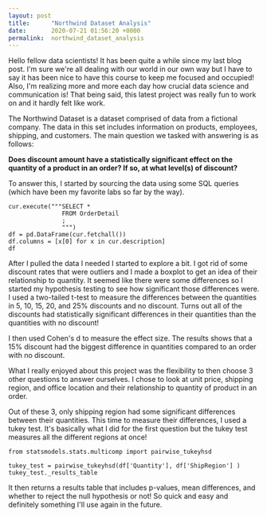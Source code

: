 ```yaml
---
layout: post
title:      "Northwind Dataset Analysis"
date:       2020-07-21 01:56:20 +0000
permalink:  northwind_dataset_analysis
---
```



Hello fellow data scientists! It has been quite a while since my last blog post. I'm sure we're all dealing with our world in our own way but I have to say it has been nice to have this course to keep me focused and occupied! Also, I'm realizing more and more each day how crucial data science and communication is! That being said, this latest project was really fun to work on and it hardly felt like work. 

The Northwind Dataset is a dataset comprised of data from a fictional company. The data in this set includes information on products, employees, shipping, and customers. The main question we tasked with answering is as follows:

**Does discount amount have a statistically significant effect on the quantity of a product in an order? If so, at what level(s) of discount?**

To answer this, I started by sourcing the data using some SQL queries (which have been my favorite labs so far by the way).

```
cur.execute("""SELECT *
               FROM OrderDetail
               ;
               """)
df = pd.DataFrame(cur.fetchall())
df.columns = [x[0] for x in cur.description]
df
```

After I pulled the data I needed I started to explore a bit. I got rid of some discount rates that were outliers and I made a boxplot to get an idea of their relationship to quantity. It seemed like there were some differences so I started my hypothesis testing to see how significant those differences were. I used a two-tailed t-test to measure the differences between the quantities in 5, 10, 15, 20, and 25% discounts and no discount. Turns out all of the discounts had statistically significant differences in their quantities than the quantities with no discount! 

I then used Cohen's d to measure the effect size. The results shows that a 15% discount had the biggest difference in quantities compared to an order with no discount. 

What I really enjoyed about this project was the flexibility to then choose 3 other questions to answer ourselves. I chose to look at unit price, shipping region, and office location and their relationship to quantity of product in an order. 

Out of these 3, only shipping region had some significant differences between their quantities. This time to measure their differences, I used a tukey test. It's basically what I did for the first question but the tukey test measures all the different regions at once! 

```
from statsmodels.stats.multicomp import pairwise_tukeyhsd

tukey_test = pairwise_tukeyhsd(df['Quantity'], df['ShipRegion'] )
tukey_test._results_table
```

It then returns a results table that includes p-values, mean differences, and whether to reject the null hypothesis or not! So quick and easy and definitely something I'll use again in the future. 

